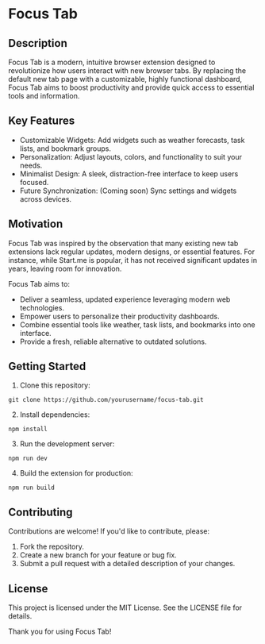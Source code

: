 # Focus Tab

## Description

Focus Tab is a modern, intuitive browser extension designed to revolutionize how users interact with new browser tabs. By replacing the default new tab page with a customizable, highly functional dashboard, Focus Tab aims to boost productivity and provide quick access to essential tools and information.

## Key Features

- Customizable Widgets: Add widgets such as weather forecasts, task lists, and bookmark groups.
- Personalization: Adjust layouts, colors, and functionality to suit your needs.
- Minimalist Design: A sleek, distraction-free interface to keep users focused.
- Future Synchronization: (Coming soon) Sync settings and widgets across devices.

## Motivation

Focus Tab was inspired by the observation that many existing new tab extensions lack regular updates, modern designs, or essential features. For instance, while Start.me is popular, it has not received significant updates in years, leaving room for innovation.

Focus Tab aims to:

- Deliver a seamless, updated experience leveraging modern web technologies.
- Empower users to personalize their productivity dashboards.
- Combine essential tools like weather, task lists, and bookmarks into one interface.
- Provide a fresh, reliable alternative to outdated solutions.

## Getting Started

1. Clone this repository:

```
git clone https://github.com/yourusername/focus-tab.git
```

2. Install dependencies:

```
npm install
```

3. Run the development server:

```
npm run dev
```

4. Build the extension for production:

```
npm run build
```

## Contributing

Contributions are welcome! If you'd like to contribute, please:

1. Fork the repository.
2. Create a new branch for your feature or bug fix.
3. Submit a pull request with a detailed description of your changes.

## License

This project is licensed under the MIT License. See the LICENSE file for details.

Thank you for using Focus Tab!
